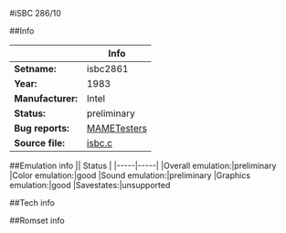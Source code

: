 #iSBC 286/10

##Info

||Info|
|-----|-----|
|**Setname:**|isbc2861
|**Year:**|1983
|**Manufacturer:**|Intel
|**Status:**|preliminary
|**Bug reports:**|[MAMETesters](http://mametesters.org/view_all_set.php?type=1&temporary=y&search=isbc.c)
|**Source file:**|[isbc.c](https://github.com/mamedev/mame/blob/master/src/mess/drivers/isbc.c)

##Emulation info
|| Status |
|-----|-----|
|Overall emulation:|preliminary
|Color emulation:|good
|Sound emulation:|preliminary
|Graphics emulation:|good
|Savestates:|unsupported

##Tech info

##Romset info

<!--- START OF EDITED COMMENT DO NOT TOUCH TEXT ABOVE-->
